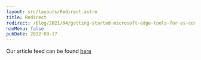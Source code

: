 ```yaml
---
layout: src/layouts/Redirect.astro
title: Redirect
redirect: /blog/2021/04/getting-started-microsoft-edge-tools-for-vs-code/
navMenu: false
pubDate: 2022-09-17
---
```

<div>
Our article feed can be found <a href="/blog/2021/04/getting-started-microsoft-edge-tools-for-vs-code/">here</a>
</div>
